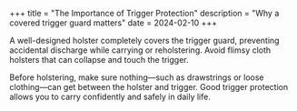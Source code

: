 +++
title = "The Importance of Trigger Protection"
description = "Why a covered trigger guard matters"
date = 2024-02-10
+++

A well-designed holster completely covers the trigger guard, preventing accidental discharge while carrying or reholstering. Avoid flimsy cloth holsters that can collapse and touch the trigger.

Before holstering, make sure nothing—such as drawstrings or loose clothing—can get between the holster and trigger. Good trigger protection allows you to carry confidently and safely in daily life.
